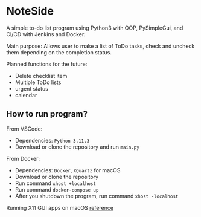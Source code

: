 # NoteSide
A simple to-do list program using Python3 with OOP, PySimpleGui, and CI/CD with Jenkins and Docker.

Main purpose:
Allows user to make a list of ToDo tasks, check and uncheck them depending on the completion status. 

Planned functions for the future:
- Delete checklist item
- Multiple ToDo lists
- urgent status
- calendar

## How to run program?
From VSCode: 
 - Dependencies: `Python 3.11.3`
 - Download or clone the repository and run `main.py`

From Docker: 
 - Dependencies: `Docker`, `XQuartz` for macOS
 - Download or clone the repository
 - Run command `xhost +localhost`
 - Run command `docker-compose up`
 - After you shutdown the program, run command `xhost -localhost`

Running X11 GUI apps on macOS [reference ](https://gist.github.com/paul-krohn/e45f96181b1cf5e536325d1bdee6c949)
